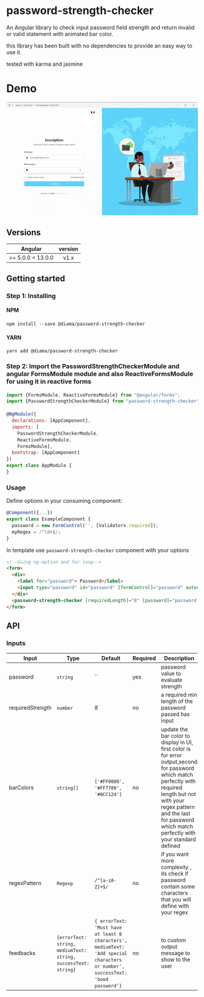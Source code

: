 # password-strength-checker
An Angular library to check input password field strength and return invalid or valid statement with animated bar color.

this library has been built with no dependencies to provide an easy way to use it.

tested with karma and jasmine

# Demo
![Password strength checker Demo](demo/demo-password-strength.gif)

## Versions

| Angular| version|
| ------|:------:| 
| >= 5.0.0 < 13.0.0 | v1.x |

## Getting started

### Step 1: Installing

#### NPM

```shell
npm install --save @diama/password-strength-checker
```

#### YARN

```shell
yarn add @diama/password-strength-checker
```

### Step 2: Import the PasswordStrengthCheckerModule and angular FormsModule module and also ReactiveFormsModule for using it in reactive forms

```js
import {FormsModule, ReactiveFormsModule} from "@angular/forms";
import {PasswordStrengthCheckerModule} from "password-strength-checker";

@NgModule({
  declarations: [AppComponent],
  imports: [
    PasswordStrengthCheckerModule,
    ReactiveFormsModule,
    FormsModule],
  bootstrap: [AppComponent]
})
export class AppModule {
}
```

### Usage

Define options in your consuming component:

```js
@Component({...})
export class ExampleComponent {
  password = new FormControl('', [Validators.required]);
  myRegex = /^\d+$/;
}
```

In template use `password-strength-checker` component with your options

```html
<!--Using ng-option and for loop-->
<form>
  <div>
    <label for="password"> Password</label>
    <input type="password" id="password" [formControl]="password" autocomplete="off">
  </div>
  <password-strength-checker [requiredLength]="8" [password]="password.value" [regexPattern]="myRegex"></password-strength-checker>
</form>
```

## API

### Inputs

| Input  | Type | Default | Required | Description |
| ------------- | ------------- | ------------- | ------------- | ------------- |
| password | `string` | `` | yes | password value to evaluate strength |
| requiredStrength | `number` | 8 | no | a required min length of the password passed has input|
| barColors | `string[]` |  `['#FF0000', '#FF7700', '#0CC124']` | no | update the bar color to display in UI, first color is for error output,second for password which match perfectly with required length but not with your regex pattern and the last for password which match perfectly with your standard defined |
| regexPattern | `Regexp` | `/^[a-zA-Z]+$/` | no | if you want more complexity , its check if password contain some characters that you will define with your regex |
| feedbacks  | `{errorText: string, mediumText: string, successText: string}` | `{ errorText: 'Must have at least 8 characters', mediumText: 'Add special characters or number', successText: 'Good password'}` | no | to custom output message to show to the user |
